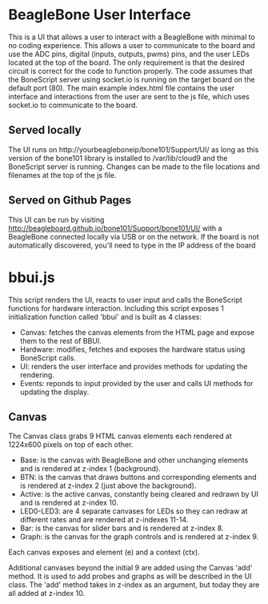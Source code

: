 BeagleBone User Interface
=========================

This is a UI that allows a user to interact with a BeagleBone with minimal to no coding experience. This allows a user to communicate to the board and use the ADC pins, digital (inputs, outputs, pwms) pins, and the user LEDs located at the top of the board. The only requirement is that the desired circuit is correct for the code to function properly. The code assumes that the BoneScript server using socket.io is running on the target board on the default port (80). The main example index.html file contains the user interface and interactions from the user are sent to the js file, which uses socket.io to communicate to the board.

Served locally
--------------
The UI runs on http://yourbeagleboneip/bone101/Support/UI/ as long as this version of the bone101 library is installed to /var/lib/cloud9 and the BoneScript server is running. Changes can be made to the file locations and filenames at the top of the js file.

Served on Github Pages
----------------------
This UI can be run by visiting http://beagleboard.github.io/bone101/Support/bone101/UI/ with a BeagleBone connected locally via USB or on the network. If the board is not automatically discovered, you'll need to type in the IP address of the board

bbui.js
=======
This script renders the UI, reacts to user input and calls the BoneScript functions for hardware interaction. Including this script exposes 1 initialization function called 'bbui' and is built as 4 classes:
* Canvas: fetches the canvas elements from the HTML page and expose them to the rest of BBUI.
* Hardware: modifies, fetches and exposes the hardware status using BoneScript calls.
* UI: renders the user interface and provides methods for updating the rendering.
* Events: reponds to input provided by the user and calls UI methods for updating the display.

Canvas
------
The Canvas class grabs 9 HTML canvas elements each rendered at 1224x600 pixels on top of each other.
* Base: is the canvas with BeagleBone and other unchanging elements and is rendered at z-index 1 (background).
* BTN: is the canvas that draws buttons and corresponding elements and is rendered at z-index 2 (just above the background).
* Active: is the active canvas, constantly being cleared and redrawn by UI and is rendered at z-index 10.
* LED0-LED3: are 4 separate canvases for LEDs so they can redraw at different rates and are rendered at z-indexes 11-14.
* Bar: is the canvas for slider bars and is rendered at z-index 8.
* Graph: is the canvas for the graph controls and is rendered at z-index 9.

Each canvas exposes and element (e) and a context (ctx).

Additional canvases beyond the initial 9 are added using the Canvas 'add' method. It is used to add probes and graphs as will be described in the UI class. The 'add' method takes in z-index as an argument, but today they are all added at z-index 10.
